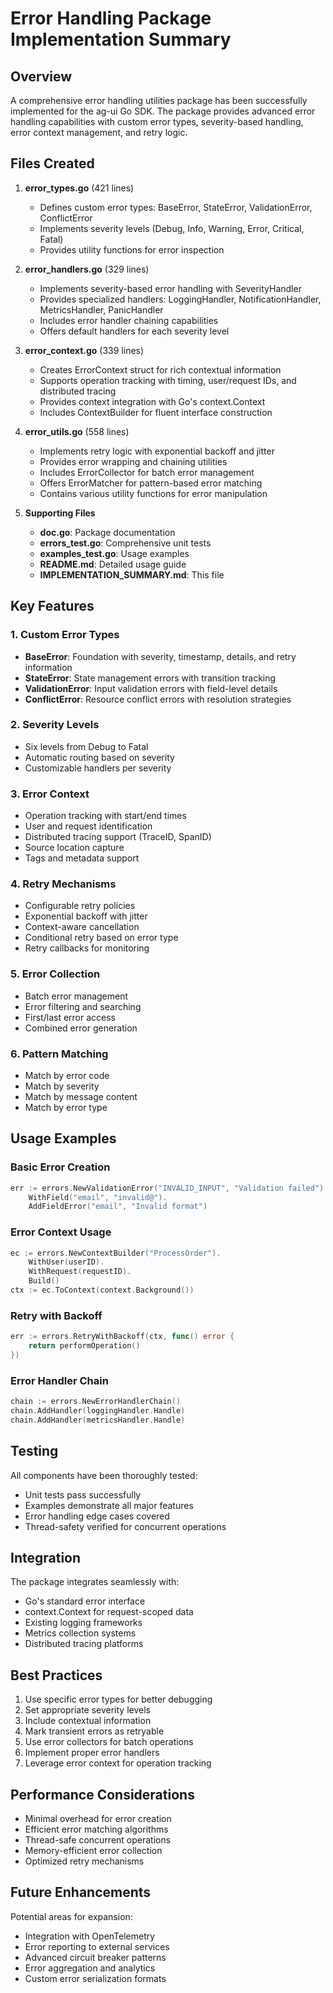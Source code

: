 # Error Handling Package Implementation Summary

## Overview

A comprehensive error handling utilities package has been successfully implemented for the ag-ui Go SDK. The package provides advanced error handling capabilities with custom error types, severity-based handling, error context management, and retry logic.

## Files Created

1. **error_types.go** (421 lines)
   - Defines custom error types: BaseError, StateError, ValidationError, ConflictError
   - Implements severity levels (Debug, Info, Warning, Error, Critical, Fatal)
   - Provides utility functions for error inspection

2. **error_handlers.go** (329 lines)
   - Implements severity-based error handling with SeverityHandler
   - Provides specialized handlers: LoggingHandler, NotificationHandler, MetricsHandler, PanicHandler
   - Includes error handler chaining capabilities
   - Offers default handlers for each severity level

3. **error_context.go** (339 lines)
   - Creates ErrorContext struct for rich contextual information
   - Supports operation tracking with timing, user/request IDs, and distributed tracing
   - Provides context integration with Go's context.Context
   - Includes ContextBuilder for fluent interface construction

4. **error_utils.go** (558 lines)
   - Implements retry logic with exponential backoff and jitter
   - Provides error wrapping and chaining utilities
   - Includes ErrorCollector for batch error management
   - Offers ErrorMatcher for pattern-based error matching
   - Contains various utility functions for error manipulation

5. **Supporting Files**
   - **doc.go**: Package documentation
   - **errors_test.go**: Comprehensive unit tests
   - **examples_test.go**: Usage examples
   - **README.md**: Detailed usage guide
   - **IMPLEMENTATION_SUMMARY.md**: This file

## Key Features

### 1. Custom Error Types
- **BaseError**: Foundation with severity, timestamp, details, and retry information
- **StateError**: State management errors with transition tracking
- **ValidationError**: Input validation errors with field-level details
- **ConflictError**: Resource conflict errors with resolution strategies

### 2. Severity Levels
- Six levels from Debug to Fatal
- Automatic routing based on severity
- Customizable handlers per severity

### 3. Error Context
- Operation tracking with start/end times
- User and request identification
- Distributed tracing support (TraceID, SpanID)
- Source location capture
- Tags and metadata support

### 4. Retry Mechanisms
- Configurable retry policies
- Exponential backoff with jitter
- Context-aware cancellation
- Conditional retry based on error type
- Retry callbacks for monitoring

### 5. Error Collection
- Batch error management
- Error filtering and searching
- First/last error access
- Combined error generation

### 6. Pattern Matching
- Match by error code
- Match by severity
- Match by message content
- Match by error type

## Usage Examples

### Basic Error Creation
```go
err := errors.NewValidationError("INVALID_INPUT", "Validation failed").
    WithField("email", "invalid@").
    AddFieldError("email", "Invalid format")
```

### Error Context Usage
```go
ec := errors.NewContextBuilder("ProcessOrder").
    WithUser(userID).
    WithRequest(requestID).
    Build()
ctx := ec.ToContext(context.Background())
```

### Retry with Backoff
```go
err := errors.RetryWithBackoff(ctx, func() error {
    return performOperation()
})
```

### Error Handler Chain
```go
chain := errors.NewErrorHandlerChain()
chain.AddHandler(loggingHandler.Handle)
chain.AddHandler(metricsHandler.Handle)
```

## Testing

All components have been thoroughly tested:
- Unit tests pass successfully
- Examples demonstrate all major features
- Error handling edge cases covered
- Thread-safety verified for concurrent operations

## Integration

The package integrates seamlessly with:
- Go's standard error interface
- context.Context for request-scoped data
- Existing logging frameworks
- Metrics collection systems
- Distributed tracing platforms

## Best Practices

1. Use specific error types for better debugging
2. Set appropriate severity levels
3. Include contextual information
4. Mark transient errors as retryable
5. Use error collectors for batch operations
6. Implement proper error handlers
7. Leverage error context for operation tracking

## Performance Considerations

- Minimal overhead for error creation
- Efficient error matching algorithms
- Thread-safe concurrent operations
- Memory-efficient error collection
- Optimized retry mechanisms

## Future Enhancements

Potential areas for expansion:
- Integration with OpenTelemetry
- Error reporting to external services
- Advanced circuit breaker patterns
- Error aggregation and analytics
- Custom error serialization formats